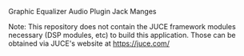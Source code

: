 Graphic Equalizer Audio Plugin
Jack Manges

Note: This repository does not contain the JUCE framework modules necessary (DSP modules, etc) to build this application. Those can be obtained via JUCE's website at https://juce.com/ 
